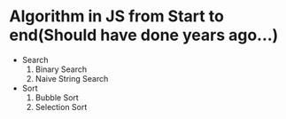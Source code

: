# Algorithm in JS from Start to end(Should have done years ago...)

- Search
  1. Binary Search
  2. Naive String Search
- Sort
  1. Bubble Sort
  2. Selection Sort
